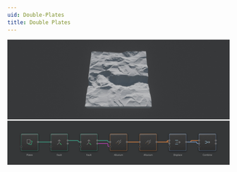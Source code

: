 ```yaml
---
uid: Double-Plates
title: Double Plates
---
```


![](../Images/Viewport/Double-Plates.jpg)
![](../Images/Graph/Double-Plates.png)